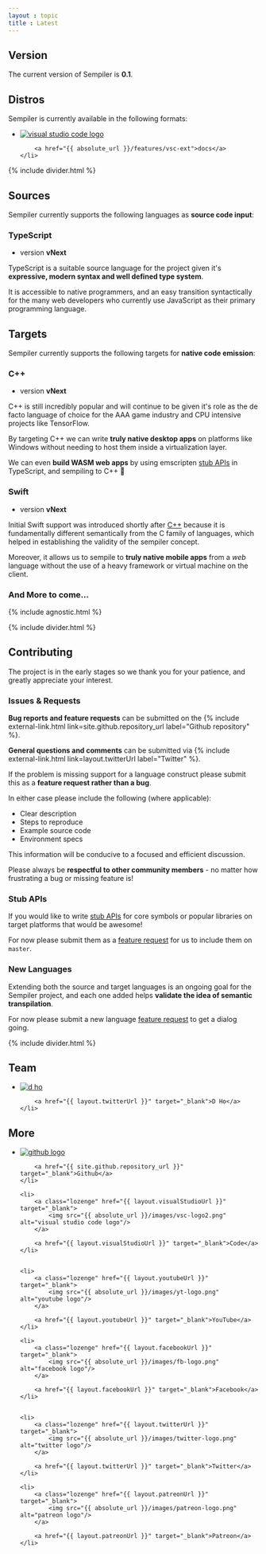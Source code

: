 ```yaml
---
layout : topic
title : Latest
---
```


## <a name="version"></a>Version

The current version of Sempiler is **0.1**.

## <a name="distros"></a>Distros

Sempiler is currently available in the following formats:

<ul class="media-list">
    <li>
        <a class="lozenge" href="https://marketplace.visualstudio.com/search?term=sempiler&amp;target=VSCode&amp;category=All%20categories&amp;sortBy=Relevance">
            <img src="{{ absolute_url }}/images/vsc-logo2.png" alt="visual studio code logo"/>
        </a>

        <a href="{{ absolute_url }}/features/vsc-ext">docs</a>
    </li>
</ul>

{% include divider.html %}

## <a name="sources"></a>Sources

Sempiler currently supports the following languages as **source code input**:

### <a name="typescript"></a>TypeScript

<ul class='feature-meta lozenge left-align bottom-gutter'>
    <li>version <strong>vNext</strong></li>
</ul>

TypeScript is a suitable source language for the project given it's **expressive, modern syntax and well defined type system**. 

It is accessible to native programmers, and an easy transition syntactically for the many web developers who currently use JavaScript as their primary programming language.

## <a name="targets"></a>Targets

Sempiler currently supports the following targets for **native code emission**:

### <a name="c++"></a>C++
<ul class='feature-meta lozenge left-align bottom-gutter'>
    <li>version <strong>vNext</strong></li>
</ul>

C++ is still incredibly popular and will continue to be given it's role as the de facto language of choice for the AAA game industry and CPU intensive projects like TensorFlow.

By targeting C++ we can write **truly native desktop apps** on platforms like Windows without needing to host them inside a virtualization layer.

We can even **build WASM web apps** by using emscripten [stub APIs](stub-apis) in TypeScript, and sempiling to C++ 🤖

### <a name="Swift"></a>Swift
<ul class='feature-meta lozenge left-align bottom-gutter'>
    <li>version <strong>vNext</strong></li>
</ul>

Initial Swift support was introduced shortly after [C++](#c++) because it is fundamentally different semantically from the C family of languages, which helped in establishing the validity of the sempiler concept.

Moreover, it allows us to sempile to **truly native mobile apps** from a *web* language without the use of a heavy framework or virtual machine on the client.

### And More to come...


{% include agnostic.html %}

{% include divider.html %}

## <a name="contributing"></a>Contributing

The project is in the early stages so we thank you for your patience, and greatly appreciate your interest. 

### <a name="issues-and-requests"></a>Issues & Requests

**Bug reports and feature requests** can be submitted on the {% include external-link.html link=site.github.repository_url label="Github repository" %}. 

**General questions and comments** can be submitted via {% include external-link.html link=layout.twitterUrl label="Twitter" %}.

If the problem is missing support for a language construct please submit this as a **feature request rather than a bug**.


In either case please include the following (where applicable):
- Clear description
- Steps to reproduce
- Example source code
- Environment specs

This information will be conducive to a focused and efficient discussion.

Please always be **respectful to other community members** - no matter how frustrating a bug or missing feature is!

### <a name="stub-apis"></a>Stub APIs

If you would like to write [stub APIs](stub-apis) for core symbols or popular libraries on target platforms that would be awesome! 

For now please submit them as a [feature request](#issues-and-requests) for us to include them on `master`. 

### <a name="new-languages"></a>New Languages

Extending both the source and target languages is an ongoing goal for the Sempiler project, and each one added helps **validate the idea of semantic transpilation**.

For now please submit a new language [feature request](#issues-and-requests) to get a dialog going.


{% include divider.html %}

## <a name="team"></a>Team

<ul class="media-list">
    <li>
        <a class="lozenge" href="{{ layout.twitterUrl }}" target="_blank">
            <img src="{{ absolute_url }}/images/dho.png" alt="d ho"/>
        </a>

        <a href="{{ layout.twitterUrl }}" target="_blank">D Ho</a>
    </li>
</ul>


## <a name="more"></a>More



<ul class="media-list">
    <li>
        <a class="lozenge" href="{{ site.github.repository_url }}" target="_blank">
            <img src="{{ absolute_url }}/images/github-logo2.png" alt="github logo"/>
        </a>

        <a href="{{ site.github.repository_url }}" target="_blank">Github</a>
    </li>    
    
    <li>
        <a class="lozenge" href="{{ layout.visualStudioUrl }}" target="_blank">
            <img src="{{ absolute_url }}/images/vsc-logo2.png" alt="visual studio code logo"/>
        </a>

        <a href="{{ layout.visualStudioUrl }}" target="_blank">Code</a>
    </li>


    <li>
        <a class="lozenge" href="{{ layout.youtubeUrl }}" target="_blank">
            <img src="{{ absolute_url }}/images/yt-logo.png" alt="youtube logo"/>
        </a>

        <a href="{{ layout.youtubeUrl }}" target="_blank">YouTube</a>
    </li>

    <li>
        <a class="lozenge" href="{{ layout.facebookUrl }}" target="_blank">
            <img src="{{ absolute_url }}/images/fb-logo.png" alt="facebook logo"/>
        </a>

        <a href="{{ layout.facebookUrl }}" target="_blank">Facebook</a>
    </li>
    
    
    <li>
        <a class="lozenge" href="{{ layout.twitterUrl }}" target="_blank">
            <img src="{{ absolute_url }}/images/twitter-logo.png" alt="twitter logo"/>
        </a>

        <a href="{{ layout.twitterUrl }}" target="_blank">Twitter</a>
    </li>

    <li>
        <a class="lozenge" href="{{ layout.patreonUrl }}" target="_blank">
            <img src="{{ absolute_url }}/images/patreon-logo.png" alt="patreon logo"/>
        </a>

        <a href="{{ layout.patreonUrl }}" target="_blank">Patreon</a>
    </li>
</ul>